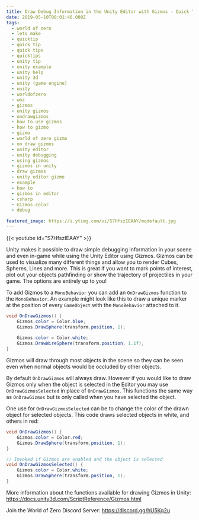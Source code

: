```yaml
---
title: Draw Debug Information in the Unity Editor with Gizmos - Quick Tip
date: 2019-05-10T08:01:40.000Z
tags:
  - world of zero
  - lets make
  - quicktip
  - quick tip
  - quick tips
  - quicktips
  - unity tip
  - unity example
  - unity help
  - unity 3d
  - unity (game engine)
  - unity
  - worldofzero
  - woz
  - gizmos
  - unity gizmos
  - ondrawgizmos
  - how to use gizmos
  - how to gizmo
  - gizmo
  - world of zero gizmo
  - on draw gizmos
  - unity editor
  - unity debugging
  - using gizmos
  - gizmos in unity
  - draw gizmos
  - unity editor gizmo
  - example
  - how to
  - gizmos in editor
  - csharp
  - Gizmos.color
  - debug
  
featured_image: https://i.ytimg.com/vi/S7HfszIEAAY/mqdefault.jpg
---
```


{{< youtube id="S7HfszIEAAY" >}}

Unity makes it possible to draw simple debugging information in your scene and even in-game while using the Unity Editor using Gizmos. Gizmos can be used to visualize many different things and allow you to render Cubes, Spheres, Lines and more. This is great if you want to mark points of interest, plot out your objects pathfinding or show the trajectory of projectiles in your game. The options are entirely up to you!

To add Gizmos to a `MonoBehavior` you can add an `OnDrawGizmos` function to the `MonoBehavior`. An example might look like this to draw a unique marker at the position of every `GameObject` with the `MonoBehavior` attached to it.

```csharp
void OnDrawGizmos() {
    Gizmos.color = Color.blue;
    Gizmos.DrawSphere(transform.position, 1);
    
    Gizmos.color = Color.white;
    Gizmos.DrawWireSphere(transform.position, 1.1f);
}
```

Gizmos will draw through most objects in the scene so they can be seen even when normal objects would be occluded by other objects.

By default `OnDrawGizmos` will always draw. However if you would like to draw Gizmos only when the object is selected in the Editor you may use `OnDrawGizmosSelected` in place of `OnDrawGizmos`. This functions the same way as `OnDrawGizmos` but is only called when you have selected the object.

One use for `OnDrawGizmosSelected` can be to change the color of the drawn object for selected objects. This code draws selected objects in white, and others in red:

```csharp
void OnDrawGizmos() {
    Gizmos.color = Color.red;
    Gizmos.DrawSphere(transform.position, 1);
}

// Invoked if Gizmos are enabled and the object is selected
void OnDrawGizmosSelected() {
    Gizmos.color = Color.white;
    Gizmos.DrawSphere(transform.position, 1);
}
```

More information about the functions available for drawing Gizmos in Unity: https://docs.unity3d.com/ScriptReference/Gizmos.html

Join the World of Zero Discord Server: https://discord.gg/hU5Kq2u